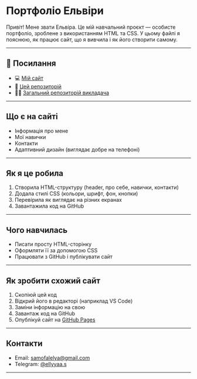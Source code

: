 # Портфоліо Ельвіри

Привіт! Мене звати Ельвіра. Це мій навчальний проєкт — особисте портфоліо, зроблене з використанням HTML та CSS. У цьому файлі я пояснюю, як працює сайт, що я вивчила і як його створити самому.

---

## 🔗 Посилання

- 💻 [Мій сайт](https://gcytch.github.io/portfolio/)  
- 📁 [Цей репозиторій](https://github.com/gcytch/portfolio)  
- 🧑‍🏫 [Загальний репозиторій викладача](https://github.com/PorokhovnichenkoIryna/learning_git)

---

## Що є на сайті

- Інформація про мене
- Мої навички
- Контакти
- Адаптивний дизайн (виглядає добре на телефоні)

---

## Як я це робила

1. Створила HTML-структуру (header, про себе, навички, контакти)
2. Додала стилі CSS (кольори, шрифт, фон, кнопки)
3. Перевірила як виглядає на різних екранах
4. Завантажила код на GitHub


---

## Чого навчилась

- Писати просту HTML-сторінку
- Оформляти її за допомогою CSS
- Працювати з GitHub і публікувати сайт

---

## Як зробити схожий сайт

1. Скопіюй цей код
2. Відкрий його в редакторі (наприклад VS Code)
3. Заміни інформацію на свою
4. Завантаж код на GitHub
5. Опублікуй сайт на  [GitHub Pages](https://pages.github.com/)

---

## Контакти

- Email: samofalelya@gmail.com  
- Telegram: [@ellyyaa.s](https://t.me/ellyyaa.s)

---

